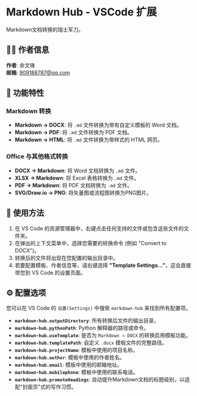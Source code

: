 # Markdown Hub - VSCode 扩展

Markdown文档转换的瑞士军刀。

## 👨‍💻 作者信息

**作者**: 余文锋  
**邮箱**: 909188787@qq.com  

## 🎯 功能特性

### Markdown 转换
- **Markdown → DOCX**: 将 `.md` 文件转换为带有自定义模板的 Word 文档。
- **Markdown → PDF**: 将 `.md` 文件转换为 PDF 文档。
- **Markdown → HTML**: 将 `.md` 文件转换为带样式的 HTML 网页。

### Office 与其他格式转换
- **DOCX → Markdown**: 将 Word 文档转换为 `.md` 文件。
- **XLSX → Markdown**: 将 Excel 表格转换为 `.md` 文件。
- **PDF → Markdown**: 将 PDF 文档转换为 `.md` 文件。
- **SVG/Draw.io → PNG**: 将矢量图或流程图转换为PNG图片。

## 🚀 使用方法

1. 在 VS Code 的资源管理器中，右键点击任何支持的文件或包含这些文件的文件夹。
2. 在弹出的上下文菜单中，选择您需要的转换命令 (例如 "Convert to DOCX")。
3. 转换后的文件将出现在您配置的输出目录中。
4. 若要配置模板、作者信息等，请右键选择 **"Template Settings..."**，这会直接带您到 VS Code 的设置页面。

## ⚙️ 配置选项

您可以在 VS Code 的 `设置(Settings)` 中搜索 `markdown-hub` 来找到所有配置项。

- **`markdown-hub.outputDirectory`**: 所有转换后文件的输出目录。
- **`markdown-hub.pythonPath`**: Python 解释器的路径或命令。
- **`markdown-hub.useTemplate`**: 是否为 `Markdown → DOCX` 的转换启用模板功能。
- **`markdown-hub.templatePath`**: 自定义 `.docx` 模板文件的完整路径。
- **`markdown-hub.projectName`**: 模板中使用的项目名称。
- **`markdown-hub.author`**: 模板中使用的作者姓名。
- **`markdown-hub.email`**: 模板中使用的邮箱地址。
- **`markdown-hub.mobilephone`**: 模板中使用的联系电话。
- **`markdown-hub.promoteHeadings`**: 自动提升Markdown文档的标题级别，以适配"封面页"式的写作习惯。
